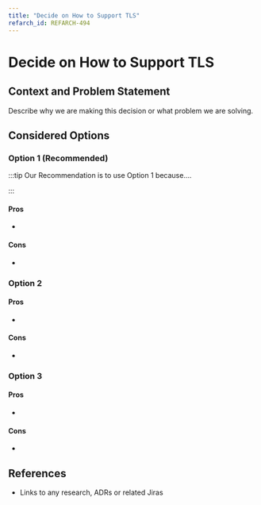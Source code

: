 ```yaml
---
title: "Decide on How to Support TLS"
refarch_id: REFARCH-494
---
```


# Decide on How to Support TLS

## Context and Problem Statement

Describe why we are making this decision or what problem we are solving.

## Considered Options

### Option 1 (Recommended)

:::tip Our Recommendation is to use Option 1 because....

:::

#### Pros

-

#### Cons

-

### Option 2

#### Pros

-

#### Cons

-

### Option 3

#### Pros

-

#### Cons

-

## References

- Links to any research, ADRs or related Jiras
